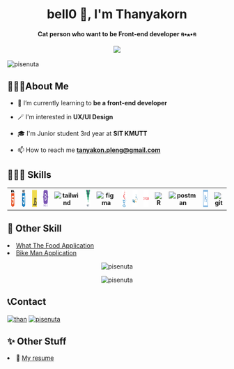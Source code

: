 <h1 align="center">bell0 🍪, I'm Thanyakorn</h1>
<h4 align="center">Cat person who want to be Front-end developer ฅ•ﻌ•ฅ</h4>
<p align="center"><img src="https://cliply.co/wp-content/uploads/2021/09/142109670_SAD_CAT_400.gif"/></p>
<p align="left"> <img src="https://komarev.com/ghpvc/?username=pisenuta&label=Profile%20views&color=0e75b6&style=flat" alt="pisenuta" /> </p>
<h2 align="left">🧚🏻‍♀️About Me</h2>

- 🌱 I’m currently learning to **be a front-end developer**

- 🪄 I'm interested in **UX/UI Design**

- 🎓 I'm Junior student 3rd year at **SIT KMUTT**

- 📫 How to reach me **tanyakon.pleng@gmail.com**

<h2 align="left">👩🏻‍💻 Skills</h2>
<table align="center"> 
  <tr>
    <th><img src="https://raw.githubusercontent.com/devicons/devicon/master/icons/html5/html5-original-wordmark.svg" alt="html5" width="40" height="40"/></th> 
    <th><img src="https://raw.githubusercontent.com/devicons/devicon/master/icons/css3/css3-original-wordmark.svg" alt="css3" width="40" height="40"/></th>
    <th><img src="https://raw.githubusercontent.com/devicons/devicon/master/icons/javascript/javascript-original.svg" alt="javascript" width="40" height="40"/></th>
    <th><img src="https://raw.githubusercontent.com/devicons/devicon/master/icons/bootstrap/bootstrap-plain-wordmark.svg" alt="bootstrap" width="40" height="40"/></th>
    <th><img src="https://www.vectorlogo.zone/logos/tailwindcss/tailwindcss-icon.svg" alt="tailwind" width="40" height="40"/></th> 
    <th><img src="https://raw.githubusercontent.com/devicons/devicon/master/icons/vuejs/vuejs-original-wordmark.svg" alt="vuejs" width="40" height="40"/></th> 
    <th><img src="https://www.vectorlogo.zone/logos/figma/figma-icon.svg" alt="figma" width="40" height="40"/></th> 
    <th><img src="https://raw.githubusercontent.com/devicons/devicon/master/icons/java/java-original.svg" alt="java" width="40" height="40"/></th>  
    <th><img src="https://raw.githubusercontent.com/devicons/devicon/master/icons/mysql/mysql-original-wordmark.svg" alt="mysql" width="40" height="40"/></th> 
    <th><img src="https://raw.githubusercontent.com/devicons/devicon/master/icons/oracle/oracle-original.svg" alt="oracle" width="40" height="40"/></th> 
    <th><img src="https://www.vectorlogo.zone/logos/r-project/r-project-icon.svg" alt="R" width="40" height="40"/></th> 
    <th><img src="https://www.vectorlogo.zone/logos/getpostman/getpostman-icon.svg" alt="postman" width="40" height="40"/></th> 
    <th><img src="https://raw.githubusercontent.com/devicons/devicon/master/icons/photoshop/photoshop-line.svg" alt="photoshop" width="40" height="40"/></th> 
    <th><img src="https://www.vectorlogo.zone/logos/git-scm/git-scm-icon.svg" alt="git" width="40" height="40"/></th>
  </tr>
</table>
<h2 align="left">🐇 Other Skill</h2>
<li><a href="https://www.figma.com/proto/R3rYIPHpAVxgVsknJwmJ7J/What-The-Food?node-id=284%3A2&starting-point-node-id=284%3A2">What The Food Application</a></li>
<li><a href="https://www.figma.com/proto/ybDEVleRn8C7v4M6ilHd5X/BIKE?node-id=10%3A3&starting-point-node-id=10%3A3">Bike Man Application</a></li>
<p align="center">
<img src="https://github-readme-stats.vercel.app/api/top-langs?username=pisenuta&show_icons=true&locale=en&layout=compact" alt="pisenuta" />
</p>
<p align="center"><img src="https://github-readme-stats.vercel.app/api?username=pisenuta&show_icons=true&locale=en" alt="pisenuta" /></p>

<h2 align="left">📞Contact</h2>
<a href="https://www.facebook.com/tanyakon.thalaengdee/" target="blank"><img align="center" src="https://raw.githubusercontent.com/rahuldkjain/github-profile-readme-generator/master/src/images/icons/Social/facebook.svg" alt="than" height="30" width="40" /></a>
<a href="https://instagram.com/pisenuta" target="blank"><img align="center" src="https://raw.githubusercontent.com/rahuldkjain/github-profile-readme-generator/master/src/images/icons/Social/instagram.svg" alt="pisenuta" height="30" width="40" /></a>
<h2>✨ Other Stuff</h2>
<li> 🎂 <a href="https://pisenuta.carrd.co/">My resume</a> </li>
